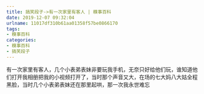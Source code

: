 ```yaml
---
title: 搞笑段子->有一次家里有客人 | 糗事百科
date: 2019-12-07 09:32:04
urlname: 11017df310b61aa01358f57be0866170
tags: 
- 糗事百科
categories:
- 糗事百科
- 搞笑段子
---
```

有一次家里有客人，几个小表弟表妹非要玩我手机，无奈只好给他们玩，谁知道他们打开我相册把我的小视频打开了，当时那个声音又大，在场的七大妈八大姑全程黑脸，当时几个小表弟表妹还在那里起哄，那一次我永世难忘


